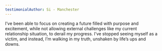 ```yaml
---
testimonialAuthor: Si - Manchester
---
```

I’ve been able to focus on creating a future filled with purpose and excitement, while not allowing external challenges like my current relationship situation, to derail my progress. I’ve stopped seeing myself as a victim, and instead, I’m walking in my truth, unshaken by life’s ups and downs.